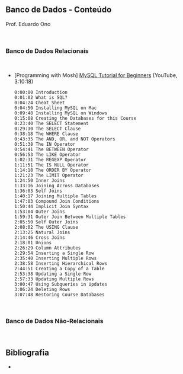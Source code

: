 ## Banco de Dados - Conteúdo

Prof. Eduardo Ono

<br>

### Banco de Dados Relacionais
<br>

* [Programming with Mosh] [MySQL Tutorial for Beginners](https://www.youtube.com/watch?v=7S_tz1z_5bA) (YouTube, 3:10:18)
    ```
    0:00:00 Introduction
    0:01:02 What is SQL?
    0:04:24 Cheat Sheet
    0:04:50 Installing MySQL on Mac
    0:09:48 Installing MySQL on Windows
    0:15:08 Creating the Databases for this Course 
    0:23:40 The SELECT Statement
    0:29:30 The SELECT Clause
    0:38:18 The WHERE Clause
    0:43:35 The AND, OR, and NOT Operators 
    0:51:38 The IN Operator
    0:54:41 The BETWEEN Operator
    0:56:53 The LIKE Operator
    1:02:31 The REGEXP Operator
    1:11:51 The IS NULL Operator
    1:14:18 The ORDER BY Operator
    1:21:23 The LIMIT Operator
    1:24:50 Inner Joins
    1:33:16 Joining Across Databases
    1:36:03 Self Joins
    1:40:17 Joining Multiple Tables
    1:47:03 Compound Join Conditions
    1:50:44 Implicit Join Syntax
    1:53:04 Outer Joins
    1:59:31 Outer Join Between Multiple Tables 
    2:05:50 Self Outer Joins
    2:08:02 The USING Clause
    2:13:25 Natural Joins
    2:14:46 Cross Joins
    2:18:01 Unions
    2:26:29 Column Attributes
    2:29:54 Inserting a Single Row 
    2:35:40 Inserting Multiple Rows 
    2:38:58 Inserting Hierarchical Rows 
    2:44:51 Creating a Copy of a Table 
    2:53:38 Updating a Single Row 
    2:57:33 Updating Multiple Rows 
    3:00:47 Using Subqueries in Updates 
    3:06:24 Deleting Rows
    3:07:48 Restoring Course Databases
    ```

<br>

### Banco de Dados Não-Relacionais
<br>

## Bibliografia

*
